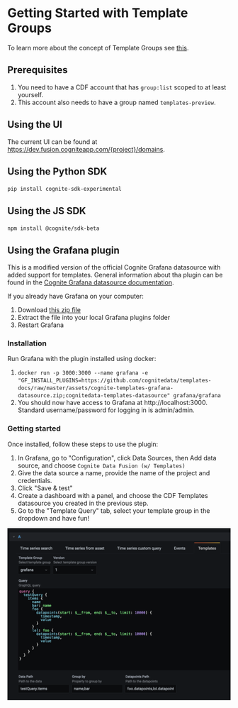 # Getting Started with Template Groups
To learn more about the concept of Template Groups see [this](../concepts/domains.md).

## Prerequisites
1. You need to have a CDF account that has `group:list` scoped to at least yourself.
1. This account also needs to have a group named `templates-preview`.

## Using the UI
The current UI can be found at https://dev.fusion.cogniteapp.com/{project}/domains.

## Using the Python SDK
`pip install cognite-sdk-experimental`

## Using the JS SDK
`npm install @cognite/sdk-beta`

## Using the Grafana plugin
This is a modified version of the official Cognite Grafana datasource with added support for templates.
General information about tha plugin can be found in the 
[Cognite Grafana datasource documentation](https://docs.cognite.com/cdf/dashboards/guides/grafana/getting_started.html).

If you already have Grafana on your computer:
1. Download [this zip file](../assets/cognite-templates-grafana-datasource.zip)
2. Extract the file into your local Grafana plugins folder 
3. Restart Grafana

### Installation
Run Grafana with the plugin installed using docker:
1. `docker run -p 3000:3000 --name grafana -e "GF_INSTALL_PLUGINS=https://github.com/cognitedata/templates-docs/raw/master/assets/cognite-templates-grafana-datasource.zip;cognitedata-templates-datasource" grafana/grafana`
5. You should now have access to Grafana at http://localhost:3000. Standard username/password for logging in is admin/admin.

### Getting started
Once installed, follow these steps to use the plugin:
1. In Grafana, go to "Configuration", click Data Sources, then Add data source, and choose `Cognite Data Fusion (w/ Templates)`
2. Give the data source a name, provide the name of the project and credentials.
3. Click "Save & test"
4. Create a dashboard with a panel, and choose the CDF Templates datasource you created in the previous step.
5. Go to the "Template Query" tab, select your template group in the dropdown and have fun!

![](../assets/grafana-plugin-query-editor.png)
